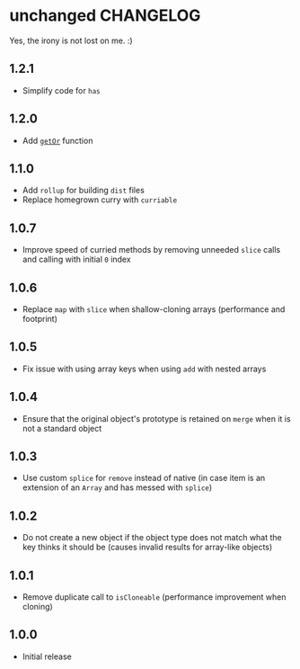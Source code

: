 # unchanged CHANGELOG

Yes, the irony is not lost on me. :)

## 1.2.1

* Simplify code for `has`

## 1.2.0

* Add [`getOr`](README.md#getor) function

## 1.1.0

* Add `rollup` for building `dist` files
* Replace homegrown curry with `curriable`

## 1.0.7

* Improve speed of curried methods by removing unneeded `slice` calls and calling with initial `0` index

## 1.0.6

* Replace `map` with `slice` when shallow-cloning arrays (performance and footprint)

## 1.0.5

* Fix issue with using array keys when using `add` with nested arrays

## 1.0.4

* Ensure that the original object's prototype is retained on `merge` when it is not a standard object

## 1.0.3

* Use custom `splice` for `remove` instead of native (in case item is an extension of an `Array` and has messed with `splice`)

## 1.0.2

* Do not create a new object if the object type does not match what the key thinks it should be (causes invalid results for array-like objects)

## 1.0.1

* Remove duplicate call to `isCloneable` (performance improvement when cloning)

## 1.0.0

* Initial release
